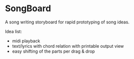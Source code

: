 # SongBoard
A song writing storyboard for rapid prototyping of song ideas.

Idea list:
- midi playback
- text/lyrics with chord relation with printable output view
- easy shifting of the parts per drag & drop

